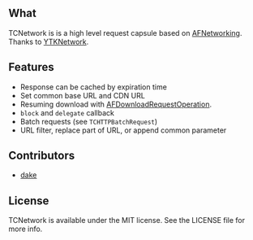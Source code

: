 ## What
TCNetwork is is a high level request capsule based on [AFNetworking][AFNetworking]. 
Thanks to [YTKNetwork][YTKNetwork].

## Features

* Response can be cached by expiration time
* Set common base URL and CDN URL
* Resuming download with [AFDownloadRequestOperation][AFDownloadRequestOperation].
* `block` and `delegate` callback
* Batch requests (see `TCHTTPBatchRequest`)
* URL filter, replace part of URL, or append common parameter 

## Contributors

* [dake][dakeGithub]

## License

TCNetwork is available under the MIT license. See the LICENSE file for more info.

<!-- external links -->

[dakeGithub]:https://github.com/dake

[YTKNetwork]:https://github.com/yuantiku/YTKNetwork
[AFNetworking]:https://github.com/AFNetworking/AFNetworking
[AFDownloadRequestOperation]:https://github.com/steipete/AFDownloadRequestOperation